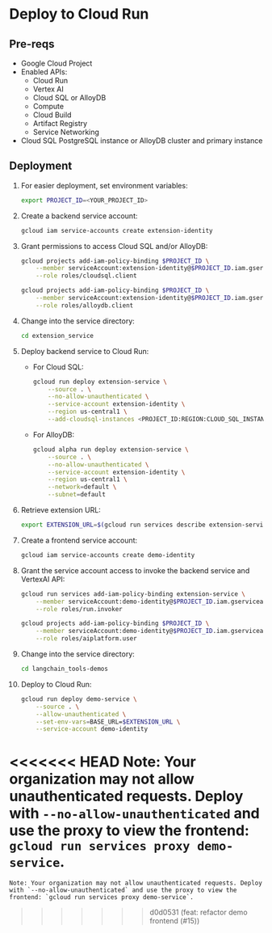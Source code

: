 # Deploy to Cloud Run

## Pre-reqs

* Google Cloud Project
* Enabled APIs:
    * Cloud Run
    * Vertex AI
    * Cloud SQL or AlloyDB
    * Compute
    * Cloud Build
    * Artifact Registry
    * Service Networking
* Cloud SQL PostgreSQL instance or AlloyDB cluster and primary instance

## Deployment

1. For easier deployment, set environment variables:

    ```bash
    export PROJECT_ID=<YOUR_PROJECT_ID>
    ```

1. Create a backend service account:

    ```bash
    gcloud iam service-accounts create extension-identity
    ```

1. Grant permissions to access Cloud SQL and/or AlloyDB:

    ```bash
    gcloud projects add-iam-policy-binding $PROJECT_ID \
        --member serviceAccount:extension-identity@$PROJECT_ID.iam.gserviceaccount.com \
        --role roles/cloudsql.client
    ```

    ```bash
    gcloud projects add-iam-policy-binding $PROJECT_ID \
        --member serviceAccount:extension-identity@$PROJECT_ID.iam.gserviceaccount.com \
        --role roles/alloydb.client
    ```

1. Change into the service directory:

    ```bash
    cd extension_service
    ```

1. Deploy backend service to Cloud Run:

    * For Cloud SQL:

        ```bash
        gcloud run deploy extension-service \
            --source . \
            --no-allow-unauthenticated \
            --service-account extension-identity \
            --region us-central1 \
            --add-cloudsql-instances <PROJECT_ID:REGION:CLOUD_SQL_INSTANCE_NAME>
        ```

    * For AlloyDB:

        ```bash
        gcloud alpha run deploy extension-service \
            --source . \
            --no-allow-unauthenticated \
            --service-account extension-identity \
            --region us-central1 \
            --network=default \
            --subnet=default
        ```

1. Retrieve extension URL:

    ```bash
    export EXTENSION_URL=$(gcloud run services describe extension-service --format 'value(status.url)')
    ```

1. Create a frontend service account:

    ```bash
    gcloud iam service-accounts create demo-identity
    ```

1. Grant the service account access to invoke the backend service and VertexAI API:

    ```bash
    gcloud run services add-iam-policy-binding extension-service \
        --member serviceAccount:demo-identity@$PROJECT_ID.iam.gserviceaccount.com \
        --role roles/run.invoker
    ```
    ```bash
    gcloud projects add-iam-policy-binding $PROJECT_ID \
        --member serviceAccount:demo-identity@$PROJECT_ID.iam.gserviceaccount.com \
        --role roles/aiplatform.user
    ```

1. Change into the service directory:

    ```bash
    cd langchain_tools-demos
    ```

1. Deploy to Cloud Run:

    ```bash
    gcloud run deploy demo-service \
        --source . \
        --allow-unauthenticated \
        --set-env-vars=BASE_URL=$EXTENSION_URL \
        --service-account demo-identity
    ```

<<<<<<< HEAD
    Note: Your organization may not allow unauthenticated requests. Deploy with `--no-allow-unauthenticated` and use the proxy to view the frontend: `gcloud run services proxy demo-service`.
=======
    Note: Your organization may not allow unauthenticated requests. Deploy with `--no-allow-unauthenticated` and use the proxy to view the frontend: `gcloud run services proxy demo-service`.
>>>>>>> d0d0531 (feat: refactor demo frontend (#15))
